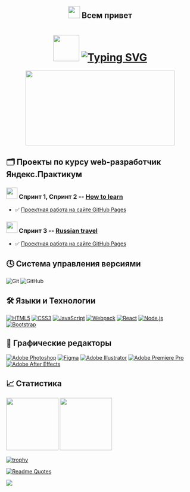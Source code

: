 <div align="center">

##  <img src="https://github.com/blackcater/blackcater/raw/main/images/Hi.gif" height="32"/> Всем привет
# <img src="https://media.giphy.com/media/bGgsc5mWoryfgKBx1u/giphy.gif"  width="70" height="70"/> [![Typing SVG](https://readme-typing-svg.demolab.com?font=Fira+Code&size=30&pause=1000&center=true&vCenter=true&width=700&height=77&lines=%D0%9C%D0%B5%D0%BD%D1%8F+%D0%B7%D0%BE%D0%B2%D1%83%D1%82+%D0%94%D0%B5%D0%BD%D0%B8%D1%81%2C++%D1%8F+%D0%92%D0%B5%D0%B1-%D1%80%D0%B0%D0%B7%D1%80%D0%B0%D0%B1%D0%BE%D1%82%D1%87%D0%B8%D0%BA)](https://git.io/typing-svg)  
 

<!-- ## 📂 Мои проекты 🧩  -->

<img src="https://media.giphy.com/media/dWesBcTLavkZuG35MI/giphy.gif" width="400" height="200"/>
 
 </div>

##  🗂 Проекты по курсу web-разработчик Яндекс.Практикум

### <img src="https://media.giphy.com/media/WUlplcMpOCEmTGBtBW/giphy.gif" width="30"> Спринт 1, Спринт 2 -- [How to learn](https://github.com/Denis-Deonis/how-to-learn) 
* ✅   [Проектная работа на сайте GitHub Pages](https://denis-deonis.github.io/how-to-learn/)
### <img src="https://media.giphy.com/media/WUlplcMpOCEmTGBtBW/giphy.gif" width="30">  Спринт 3 -- [Russian travel](https://github.com/Denis-Deonis/russian-travel) 
* ✅   [Проектная работа на сайте GitHub Pages](https://denis-deonis.github.io/russian-travel/)



## 🕓 Система управления версиями

![Git](https://img.shields.io/badge/git-%23F05033.svg?style=for-the-badge&logo=git&logoColor=white)
![GitHub](https://img.shields.io/badge/github-%23121011.svg?style=for-the-badge&logo=github&logoColor=white)

## 🛠 Языки и Технологии

[![HTML5](https://user-images.githubusercontent.com/86494748/128634189-e6ded326-aeb9-4f8d-8508-f0fcd7f1d891.png)](https://html5book.ru/html-html5/)
[![CSS3](https://user-images.githubusercontent.com/86494748/128634188-71178ce2-89cf-4283-9f5a-87ff5d3b4854.png)](https://html5book.ru/css-css3/)
[![JavaScript](https://user-images.githubusercontent.com/86494748/148681759-aea31033-3b1c-4687-a0e7-e5faeb06bf50.png)](https://262.ecma-international.org/)
[![Webpack](https://user-images.githubusercontent.com/86494748/148681761-05344a41-60b5-4018-a977-90b31df5fcdc.png)](https://webpack.js.org/)
[![React](https://user-images.githubusercontent.com/86494748/148681760-b140d3e8-7e61-4bfd-9266-b1f72523fe32.png)](https://ru.reactjs.org/)
[![Node.js](https://user-images.githubusercontent.com/86494748/158791550-15622b7d-b568-4c49-8bdd-b6732cb2869b.png)](https://nodejs.org/en/)
[![Bootstrap](https://user-images.githubusercontent.com/86494748/148681757-9007e5ce-2d95-4a78-9884-262f1405fbd6.png)](https://getbootstrap.com/)
<!--[![MySQL](https://user-images.githubusercontent.com/86494748/158791546-6d748ca6-1332-4ffd-8ec2-d5c836fc80b1.png)](https://www.mysql.com/)-->
<!--[![Postman](https://user-images.githubusercontent.com/86494748/158792069-56bb7fa3-5612-494f-82c1-7f30a5b9ba01.png)](https://www.postman.com/)-->
<!-- [![SASS](https://user-images.githubusercontent.com/86494748/148681944-50f30a5c-1d29-40f8-b711-966ffe977e72.png)](https://sass-scss.ru/) -->
<!-- [![Parcel](https://user-images.githubusercontent.com/86494748/148681946-408f9305-d344-497a-9b30-de59803e4c31.png)](https://parceljs.org/) -->


## 🎨 Графические редакторы
[![Adobe Photoshop](https://user-images.githubusercontent.com/86494748/128635710-d46970f1-a171-461d-acd8-f4d8aa5c01e8.png)](https://www.adobe.com/ru/products/photoshop.html)
[![Figma](https://user-images.githubusercontent.com/86494748/148681763-cc9b76df-7a91-4908-84bb-7da19b860c74.png)](https://www.figma.com/)
[![Adobe Illustrator](https://user-images.githubusercontent.com/86494748/128635707-2d15d442-e4bc-48c9-b657-6ff223d3fe37.png)](https://www.adobe.com/ru/products/illustrator.html)
[![Adobe Premiere Pro](https://user-images.githubusercontent.com/86494748/128635709-d0bc6621-8efb-41ec-b363-91e73a85d1ab.png)](https://www.adobe.com/ru/products/premiere.html)
[![Adobe After Effects](https://user-images.githubusercontent.com/86494748/128635706-e282caad-9484-4245-bc5c-16a2cfcfe3e8.png)](https://www.adobe.com/ru/products/aftereffects.html)

<!--
[![Adobe XD](https://user-images.githubusercontent.com/86494748/128685319-41947758-4068-42c4-af18-e026adeaee0e.png)](https://www.adobe.com/ru/products/xd.html)
[![Adobe Bridge](https://user-images.githubusercontent.com/86494748/128635702-771f0b4f-95df-4203-ba4f-9d188eef32f8.png)](https://www.adobe.com/ru/products/bridge.html)
[![Adobe Lightroom](https://user-images.githubusercontent.com/86494748/128635705-23fafa8b-d302-40f7-8853-54105cdd6842.png)](https://www.adobe.com/ru/products/photoshop-lightroom.html)
[![Adobe Indesign](https://user-images.githubusercontent.com/86494748/128635708-74769ad9-bc27-45a6-9f39-b122718ea2fc.png)](https://www.adobe.com/ru/products/indesign.html)
-->


##  📈 Статистика


<img src="https://github-readme-stats.vercel.app/api?username=Denis-Deonis&show_icons=true" height="140px"/> <img src="https://github-readme-stats.vercel.app/api/top-langs/?username=Denis-Deonis&layout=compact" height="140px"/>

[![trophy](https://github-profile-trophy.vercel.app/?username=Denis-Deonis)](https://github.com/ryo-ma/github-profile-trophy)


[![Readme Quotes](https://quotes-github-readme.vercel.app/api?type=horizontal&theme=dark)](https://github.com/piyushsuthar/github-readme-quotes)

![](https://komarev.com/ghpvc/?username=Denis-Deonis)


<!--
[![Top Langs](https://github-readme-stats.vercel.app/api/top-langs/?username=Denis-Deonis&layout=compact&theme=vision-friendly-dark)](https://github.com/anuraghazra/github-readme-stats)
-->



 <!--
**Denis-Deonis/Denis-Deonis** is a ✨ _special_ ✨ repository because its `README.md` (this file) appears on your GitHub profile.

Here are some ideas to get you started:

- 🔭 I’m currently working on ...
- 🌱 I’m currently learning ...
- 👯 I’m looking to collaborate on ...
- 🤔 I’m looking for help with ...
- 💬 Ask me about ...
- 📫 How to reach me: ...
- 😄 Pronouns: ...
- ⚡ Fun fact: ...
-->
